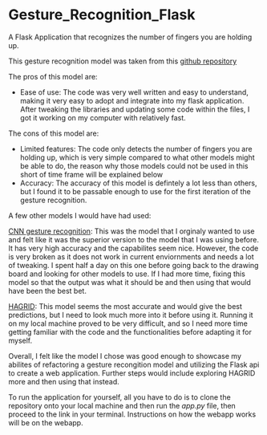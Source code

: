 # Gesture_Recognition_Flask
A Flask Application that recognizes the number of fingers you are holding up.

This gesture recognition model was taken from this [github repository](https://github.com/Gogul09/gesture-recognition.)

The pros of this model are:
* Ease of use: The code was very well written and easy to understand, making it very easy to adopt and integrate into my flask application. After tweaking the libraries and updating some code within the files, I got it working on my computer with relatively fast.

The cons of this model are:
* Limited features: The code only detects the number of fingers you are holding up, which is very simple compared to what other models might be able to do, the reason why those models could not be used in this short of time frame will be explained below
* Accuracy: The accuracy of this model is defintely a lot less than others, but I found it to be passable enough to use for the first iteration of the gesture recognition.

A few other models I would have had used:

[CNN gesture recognition](https://github.com/asingh33/CNNGestureRecognizer): This was the model that I orginaly wanted to use and felt like it was the superior version to the model that I was using before. It has very high accuracy and the capabilites seem nice. However, the code is very broken as it does not work in current enviornments and needs a lot of tweaking. I spent half a day on this one before going back to the drawing board and looking for other models to use. If I had more time, fixing this model so that the output was what it should be and then using that would have been the best bet.

[HAGRID](https://github.com/hukenovs/hagrid/tree/master): This model seems the most accurate and would give the best predictions, but I need to look much more into it before using it. Running it on my local machine proved to be very difficult, and so I need more time getting familiar with the code and the functionalities before adapting it for myself.

Overall, I felt like the model I chose was good enough to showcase my abilites of refactoring a gesture recongition model and utilizing the Flask api to create a web application. Further steps would include exploring HAGRID more and then using that instead. 

To run the application for yourself, all you have to do is to clone the repository onto your local machine and then run the *app.py* file, then proceed to the link in your terminal. Instructions on how the webapp works will be on the webapp. 
